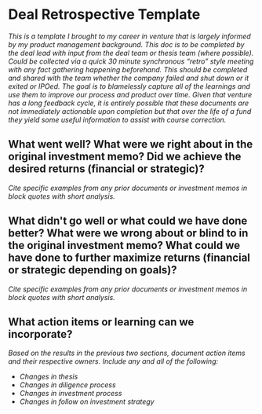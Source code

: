 # Deal Retrospective Template
*This is a template I brought to my career in venture that is largely informed by my product management background. This doc is to be completed by the deal lead with input from the deal team or thesis team (where possible). Could be collected via a quick 30 minute synchronous “retro” style meeting with any fact gathering happening beforehand. This should be completed and shared with the team whether the company failed and shut down or it exited or IPOed. The goal is to blamelessly capture all of the learnings and use them to improve our process and product over time. Given that venture has a long feedback cycle, it is entirely possible that these documents are not immediately actionable upon completion but that over the life of a fund they yield some useful information to assist with course correction.*

## What went well? What were we right about in the original investment memo? Did we achieve the desired returns (financial or strategic)?
*Cite specific examples from any prior documents or investment memos in block quotes with short analysis.*

## What didn't go well or what could we have done better? What were we wrong about or blind to in the original investment memo? What could we have done to further maximize returns (financial or strategic depending on goals)?
*Cite specific examples from any prior documents or investment memos in block quotes with short analysis.*

## What action items or learning can we incorporate?
*Based on the results in the previous two sections, document action items and their respective owners. Include any and all of the following:*
- *Changes in thesis*
- *Changes in diligence process*
- *Changes in investment process*
- *Changes in follow on investment strategy*
